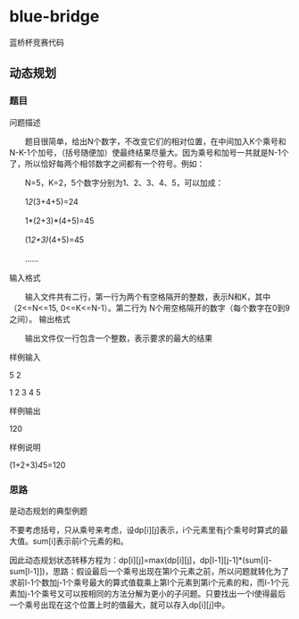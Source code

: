# blue-bridge

蓝桥杯竞赛代码

## 动态规划

### 题目

问题描述

　　题目很简单，给出N个数字，不改变它们的相对位置，在中间加入K个乘号和N-K-1个加号，（括号随便加）使最终结果尽量大。因为乘号和加号一共就是N-1个了，所以恰好每两个相邻数字之间都有一个符号。例如：
  
　　N=5，K=2，5个数字分别为1、2、3、4、5，可以加成：
  
　　1*2*(3+4+5)=24
  
　　1*(2+3)*(4+5)=45
  
　　(1*2+3)*(4+5)=45
  
　　……
  
输入格式

　　输入文件共有二行，第一行为两个有空格隔开的整数，表示N和K，其中（2<=N<=15, 0<=K<=N-1）。第二行为 N个用空格隔开的数字（每个数字在0到9之间）。
输出格式

　　输出文件仅一行包含一个整数，表示要求的最大的结果
  
样例输入

5 2

1 2 3 4 5

样例输出

120

样例说明

(1+2+3)*4*5=120

### 思路

是动态规划的典型例题

不要考虑括号，只从乘号来考虑，设dp[i][j]表示，i个元素里有j个乘号时算式的最大值。sum[i]表示前i个元素的和。

因此动态规划状态转移方程为：dp[i][j]=max(dp[i][j]，dp[l-1][j-1]*(sum[i]-sum[l-1]])，思路：假设最后一个乘号出现在第l个元素之前，所以问题就转化为了求前l-1个数加j-1个乘号最大的算式值载乘上第l个元素到第i个元素的和，而l-1个元素加j-1个乘号又可以按相同的方法分解为更小的子问题。只要找出一个l使得最后一个乘号出现在这个位置上时的值最大，就可以存入dp[i][j]中。
